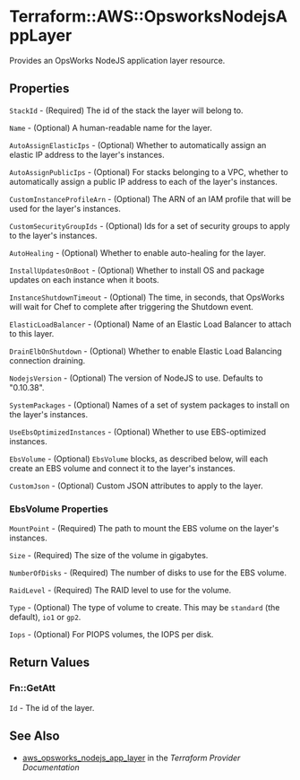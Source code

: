 # Terraform::AWS::OpsworksNodejsAppLayer

Provides an OpsWorks NodeJS application layer resource.

## Properties

`StackId` - (Required) The id of the stack the layer will belong to.

`Name` - (Optional) A human-readable name for the layer.

`AutoAssignElasticIps` - (Optional) Whether to automatically assign an elastic IP address to the layer's instances.

`AutoAssignPublicIps` - (Optional) For stacks belonging to a VPC, whether to automatically assign a public IP address to each of the layer's instances.

`CustomInstanceProfileArn` - (Optional) The ARN of an IAM profile that will be used for the layer's instances.

`CustomSecurityGroupIds` - (Optional) Ids for a set of security groups to apply to the layer's instances.

`AutoHealing` - (Optional) Whether to enable auto-healing for the layer.

`InstallUpdatesOnBoot` - (Optional) Whether to install OS and package updates on each instance when it boots.

`InstanceShutdownTimeout` - (Optional) The time, in seconds, that OpsWorks will wait for Chef to complete after triggering the Shutdown event.

`ElasticLoadBalancer` - (Optional) Name of an Elastic Load Balancer to attach to this layer.

`DrainElbOnShutdown` - (Optional) Whether to enable Elastic Load Balancing connection draining.

`NodejsVersion` - (Optional) The version of NodeJS to use. Defaults to "0.10.38".

`SystemPackages` - (Optional) Names of a set of system packages to install on the layer's instances.

`UseEbsOptimizedInstances` - (Optional) Whether to use EBS-optimized instances.

`EbsVolume` - (Optional) `EbsVolume` blocks, as described below, will each create an EBS volume and connect it to the layer's instances.

`CustomJson` - (Optional) Custom JSON attributes to apply to the layer.

### EbsVolume Properties

`MountPoint` - (Required) The path to mount the EBS volume on the layer's instances.

`Size` - (Required) The size of the volume in gigabytes.

`NumberOfDisks` - (Required) The number of disks to use for the EBS volume.

`RaidLevel` - (Required) The RAID level to use for the volume.

`Type` - (Optional) The type of volume to create. This may be `standard` (the default), `io1` or `gp2`.

`Iops` - (Optional) For PIOPS volumes, the IOPS per disk.


## Return Values

### Fn::GetAtt

`Id` - The id of the layer.

## See Also

* [aws_opsworks_nodejs_app_layer](https://www.terraform.io/docs/providers/aws/r/opsworks_nodejs_app_layer.html) in the _Terraform Provider Documentation_